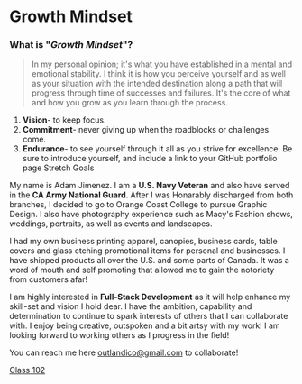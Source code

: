 
# Growth Mindset
### What is "*Growth Mindset*"? 
> In my personal opinion; it's what you have established in a mental and emotional stability. I think it is how you perceive yourself and as well as your situation with the intended destination along a path that will progress through time of successes and failures. It's the core of what and how you grow as you learn through the process. 

1. **Vision**- to keep focus.
1. **Commitment**- never giving up when the roadblocks or challenges come.
1. **Endurance**- to see yourself through it all as you strive for excellence.
Be sure to introduce yourself, and include a link to your GitHub portfolio page
Stretch Goals

My name is Adam Jimenez. I am a **U.S. Navy Veteran** and also have served in the **CA Army National Guard**. After I was Honarably discharged from both branches, I decided to go to Orange Coast College to pursue Graphic Design. I also have photography experience such as Macy's Fashion shows, weddings, portraits, as well as events and landscapes. 

I had my own business printing apparel, canopies, business cards, table covers and glass etching promotional items for personal and businesses. I have shipped products all over the U.S. and some parts of Canada. It was a word of mouth and self promoting that allowed me to gain the notoriety from customers afar!

I am highly interested in **Full-Stack Development** as it will help enhance my skill-set and vision I hold dear. I have the ambition, capability and determination to continue to spark interests of others that I can collaborate with. I enjoy being creative, outspoken and a bit artsy with my work! I am looking forward to working others as I progress in the field!




You can reach me here <outlandico@gmail.com> to collaborate!



[Class 102](./reading-notes/code-102)
